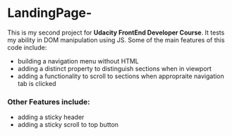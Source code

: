 # LandingPage-

This is my second project for **Udacity FrontEnd Developer Course**. 
It tests my ability in DOM manipulation using JS. Some of the main features of this code include:
- building a navigation menu without HTML
- adding a distinct property to distinguish sections when in viewport
- adding a functionality to scroll to sections when appropraite navigation tab is clicked

### Other Features include:
- adding a sticky header
- adding a sticky scroll to top button

